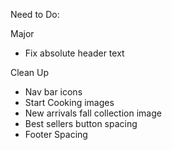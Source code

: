 Need to Do:

Major
- Fix absolute header text


Clean Up
- Nav bar icons
- Start Cooking images
- New arrivals fall collection image
- Best sellers button spacing
- Footer Spacing